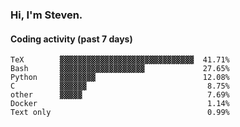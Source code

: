 ### Hi, I'm Steven.

#### Coding activity (past 7 days)
```
TeX        ▓▓▓▓▓▓▓▓▓▓▓▓▓▓▓▓▓▓▓▓▓▓▓▓▓▓▓▓▓▓  41.71%
Bash       ▓▓▓▓▓▓▓▓▓▓▓▓▓▓▓▓▓▓▓             27.65%
Python     ▓▓▓▓▓▓▓▓                        12.08%
C          ▓▓▓▓▓▓                           8.75%
other      ▓▓▓▓▓                            7.69%
Docker                                      1.14%
Text only                                   0.99%
```
